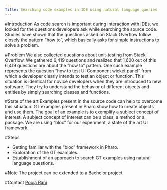 ```yaml
---
Title: Searching code examples in IDE using natural language queries
---
```


#Introduction
As code search is important during interaction with IDEs, we looked for the questions developers ask while searching the source code.
Studies have shown that the questions asked on Stack Overflow follow closely the pattern “how to”, which basically asks for simple instructions to solve a problem. 

#Problem
We also collected questions about unit-testing from Stack Overflow. We gathered 6,419 questions and realized that 1,600 out of this 6,419  questions are about the “how to” pattern. One such example represents the question “how to test UI Component wicket panel” from which a developer clearly intends to test an object or function. This situation is identical for novice developers when they are introduced to new software. They try to understand the behavior of different objects and entities by simply searching classes and functions.

#State of the art
Examples present in the source code can help to overcome this situation. 
GT examples present in Pharo show how to create objects and use them. The goal of an example is to exemplify a subject concept of interest. A subject concept of interest can be a class, a method or a package. 
We are using “bloc” for our experiment, a state of the art UI framework.

#Steps

-  Getting familiar with the “bloc” framework in Pharo.
-  Exploration of the GT examples.
-  Establishment of an approach to search GT examples using natural language questions.

#Note
The project can be extended to a Bachelor project.


#Contact
[Pooja Rani](%base_url%/staff/Pooja-Rani)
